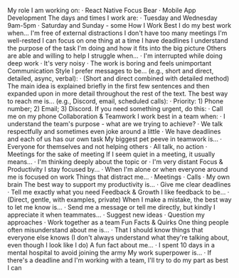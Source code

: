My role
I am working on:
· React Native Focus Bear
· Mobile App Development
The days and times I work are:
· Tuesday and Wednesday 9am-5pm
· Saturday and Sunday - some
How I Work Best
I do my best work when...
I'm free of external distractions
I don't have too many meetings
I'm well-rested
I can focus on one thing at a time
I have deadlines
I understand the purpose of the task I'm doing and how it fits into the big picture
Others are able and willing to help
I struggle when...
· I'm interrupted while doing deep work
· It's very noisy
· The work is boring and feels unimportant
Communication Style
I prefer messages to be... (e.g., short and direct, detailed, async, verbal):
· (Short and direct combined with detailed method) The main idea is explained briefly in the first few sentences and then expanded upon in more detail throughout the rest of the text.
The best way to reach me is... (e.g., Discord, email, scheduled calls):
· Priority: 1) Phone number; 2) Email; 3) Discord.
If you need something urgent, do this:
· Call me on my phone
Collaboration & Teamwork
I work best in a team when:
· I understand the team's purpose - what are we trying to achieve?
· We talk respectfully and sometimes even joke around a little
· We have deadlines and each of us has our own task
My biggest pet peeve in teamwork is...
· Everyone for themselves and not helping others
· All talk, no action
· Meetings for the sake of meeting
If I seem quiet in a meeting, it usually means...
· I'm thinking deeply about the topic or
· I'm very distant
Focus & Productivity
I stay focused by...
· When I'm alone or when everyone around me is focused on work
Things that distract me...
· Meetings
· Calls
· My own brain
The best way to support my productivity is...
· Give me clear deadlines
· Tell me exactly what you need
Feedback & Growth
I like feedback to be...
· (Direct, gentle, with examples, private)
When I make a mistake, the best way to let me know is...
· Send me a message or tell me directly, but kindly
I appreciate it when teammates...
· Suggest new ideas
· Question my approaches
· Work together as a team
Fun Facts & Quirks
One thing people often misunderstand about me is...
· That I should know things that everyone else knows (I don't always understand what they're talking about, even though I look like I do)
A fun fact about me...
· I spent 10 days in a mental hospital to avoid joining the army
My work superpower is...
· If there's a deadline and I'm working with a team, I'll try to do my part as best I can
